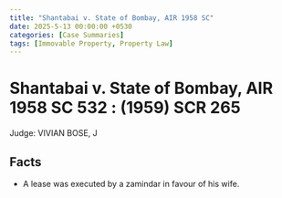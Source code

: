 ```yaml
---
title: "Shantabai v. State of Bombay, AIR 1958 SC"
date: 2025-5-13 00:00:00 +0530
categories: [Case Summaries]
tags: [Immovable Property, Property Law]
---
```

# Shantabai v. State of Bombay, AIR 1958 SC 532 : (1959) SCR 265

Judge: VIVIAN BOSE, J

## Facts

* A lease was executed by a zamindar in favour of his wife.

